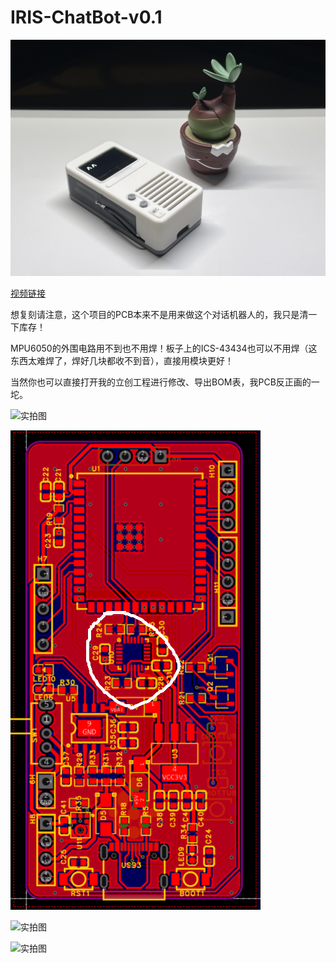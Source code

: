 # IRIS-ChatBot-v0.1

![实拍图](./4.Docs/p1.jpg)

[视频链接](https://www.bilibili.com/video/BV1xz421S7d6/?spm_id_from=333.788.0.0&vd_source=6993c687c4c026d4a88b3e5712b40113)

想复刻请注意，这个项目的PCB本来不是用来做这个对话机器人的，我只是清一下库存！

MPU6050的外围电路用不到也不用焊！板子上的ICS-43434也可以不用焊（这东西太难焊了，焊好几块都收不到音），直接用模块更好！

当然你也可以直接打开我的立创工程进行修改、导出BOM表，我PCB反正画的一坨。

![实拍图](./4.Docs/mat.jpg)

![实拍图](./4.Docs/PCB2.png)

![实拍图](./4.Docs/p2.jpg)

![实拍图](./4.Docs/p3.jpg)





